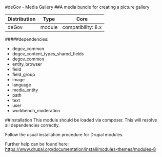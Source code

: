 #deGov - Media Gallery
##A media bundle for creating a picture gallery

Distribution | Type | Core
--- | --- | ---
deGov | module |  compatibility: 8.x

#####dependencies:
  - degov_common
  - degov_content_types_shared_fields
  - degov_common
  - entity_browser
  - field
  - field_group
  - image
  - language
  - media_entity
  - path
  - text
  - user
  - workbench_moderation

##installation
This module should be loaded via composer. This will resolve all dependencies correctly.

Follow the usual installation procedure for Drupal modules.

Further help can be found here:
https://www.drupal.org/documentation/install/modules-themes/modules-8
